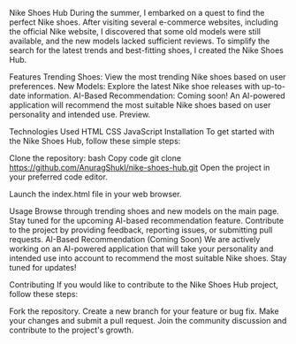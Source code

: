 Nike Shoes Hub
During the summer, I embarked on a quest to find the perfect Nike shoes. After visiting several e-commerce websites, including the official Nike website, I discovered that some old models were still available, and the new models lacked sufficient reviews. To simplify the search for the latest trends and best-fitting shoes, I created the Nike Shoes Hub.

Features
Trending Shoes: View the most trending Nike shoes based on user preferences.
New Models: Explore the latest Nike shoe releases with up-to-date information.
AI-Based Recommendation: Coming soon! An AI-powered application will recommend the most suitable Nike shoes based on user personality and intended use.
Preview.

Technologies Used
HTML
CSS
JavaScript
Installation
To get started with the Nike Shoes Hub, follow these simple steps:

Clone the repository:
bash
Copy code
git clone https://github.com/AnuragShukl/nike-shoes-hub.git
Open the project in your preferred code editor.

Launch the index.html file in your web browser.

Usage
Browse through trending shoes and new models on the main page.
Stay tuned for the upcoming AI-based recommendation feature.
Contribute to the project by providing feedback, reporting issues, or submitting pull requests.
AI-Based Recommendation (Coming Soon)
We are actively working on an AI-powered application that will take your personality and intended use into account to recommend the most suitable Nike shoes. Stay tuned for updates!

Contributing
If you would like to contribute to the Nike Shoes Hub project, follow these steps:

Fork the repository.
Create a new branch for your feature or bug fix.
Make your changes and submit a pull request.
Join the community discussion and contribute to the project's growth.
